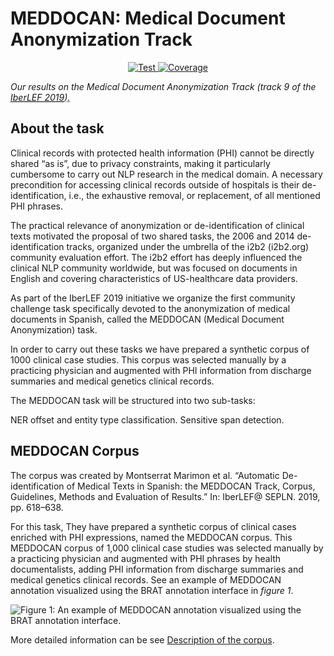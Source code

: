 # MEDDOCAN: Medical Document Anonymization Track


<p align="center">
<a href="https://github.com/GuiGel/MedDocAn/actions?query=workflow%3ATest" target="_blank">
    <img src="https://github.com/GuiGel/MedDocAn/workflows/Test/badge.svg" alt="Test">
</a>
<a href="https://codecov.io/gh/GuiGel/MedDocAn" target="_blank">
    <img src="https://img.shields.io/codecov/c/github/GuiGel/MedDocAn/branch/action_test_workflow?color=%2334D058" alt="Coverage">
</a>

*Our results on the Medical Document Anonymization Track (track 9 of the <abbr title="Iberian Languages Evaluation Forum 2019"> [IberLEF 2019](http://ceur-ws.org/Vol-2421/)).</abbr>*

## About the task

Clinical records with protected health information (PHI) cannot be directly shared “as is”, due to privacy constraints, making it particularly cumbersome to carry out NLP research in the medical domain. A necessary precondition for accessing clinical records outside of hospitals is their de-identification, i.e., the exhaustive removal, or replacement, of all mentioned PHI phrases.

The practical relevance of anonymization or de-identification of clinical texts motivated the proposal of two shared tasks, the 2006 and 2014 de-identification tracks, organized under the umbrella of the i2b2 (i2b2.org) community evaluation effort. The i2b2 effort has deeply influenced the clinical NLP community worldwide, but was focused on documents in English and covering characteristics of US-healthcare data providers.

As part of the IberLEF 2019 initiative we organize the first community challenge task specifically devoted to the anonymization of medical documents in Spanish, called the MEDDOCAN (Medical Document Anonymization) task.

In order to carry out these tasks we have prepared a synthetic corpus of 1000 clinical case studies. This corpus was selected manually by a practicing physician and augmented with PHI information from
discharge summaries and medical genetics clinical records.

The MEDDOCAN task will be structured into two sub-tasks:

NER offset and entity type classification.
Sensitive span detection.

## MEDDOCAN Corpus

The corpus was created by Montserrat Marimon et al. “Automatic De-identification of Medical Texts in Spanish: the MEDDOCAN Track, Corpus, Guidelines, Methods and Evaluation of Results.” In: IberLEF@ SEPLN. 2019, pp. 618–638.

For this task, They have prepared a synthetic corpus of clinical cases enriched with PHI expressions, named the MEDDOCAN corpus. This MEDDOCAN corpus of 1,000 clinical case studies was selected manually by a practicing physician and augmented with PHI phrases by health documentalists, adding PHI information from discharge summaries and medical genetics clinical records. See an example of MEDDOCAN annotation visualized using the BRAT annotation interface in *figure 1*.  

![Figure 1: An example of MEDDOCAN annotation visualized using the BRAT annotation interface.](https://temu.bsc.es/meddocan/wp-content/uploads/2019/03/image-1-1024x922.png)

More detailed information can be see [Description of the corpus](https://temu.bsc.es/meddocan/index.php/description-of-the-corpus/).
